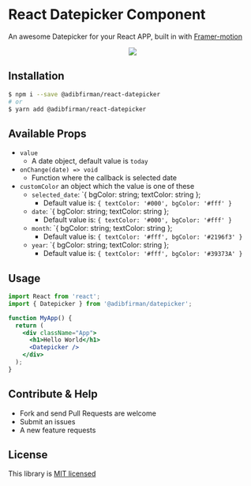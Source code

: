 # React Datepicker Component

An awesome Datepicker for your React APP, built in with [Framer-motion](https://www.framer.com/api/motion/)

<p align="center">
  <img src='https://raw.githubusercontent.com/adibfirman/react-datepicker/master/docs/example.gif' />
</p>

## Installation

```bash
$ npm i --save @adibfirman/react-datepicker
# or
$ yarn add @adibfirman/react-datepicker
```

## Available Props

- `value`
  - A date object, default value is `today`
- `onChange(date) => void`
  - Function where the callback is selected date
- `customColor` an object which the value is one of these
  - `selected_date`: `{ bgColor: string; textColor: string };
    - Default value is: `{ textColor: '#000', bgColor: '#fff' }`
  - `date`: `{ bgColor: string; textColor: string };
    - Default value is: `{ textColor: '#000', bgColor: '#fff' }`
  - `month`: `{ bgColor: string; textColor: string };
    - Default value is: `{ textColor: '#fff', bgColor: '#2196f3' }`
  - `year`: `{ bgColor: string; textColor: string };
    - Default value is: `{ textColor: '#fff', bgColor: '#39373A' }`

## Usage

```jsx
import React from 'react';
import { Datepicker } from '@adibfirman/datepicker';

function MyApp() {
  return (
    <div className="App">
      <h1>Hello World</h1>
      <Datepicker />
    </div>
  );
}
```

## Contribute & Help

- Fork and send Pull Requests are welcome
- Submit an issues
- A new feature requests

## License

This library is [MIT licensed](https://github.com/adibfirman/react-datepicker/blob/master/LICENSE)
